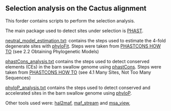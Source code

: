 ## Selection analysis on the Cactus alignment

This forder contains scripts to perform the selection analysis.

The main package used to detect sites under selection is [PHAST](http://compgen.cshl.edu/phast/). 

[neutral_model_estimation.txt](neutral_model_estimation.txt): contains the steps used to estimate the 4-fold degenerate sites with [phyloFit](http://compgen.cshl.edu/phast/help-pages/phyloFit.txt).
Steps were taken from [PHASTCONS HOW TO](http://compgen.cshl.edu/phast/phastCons-HOWTO.html) (see 2.2 Obtaining Phylogenetic Models)

[phastCons_analysis.txt](phastCons_analysis.txt) contains the steps used to detect conserved elements (CEs) in the barn swallow genome using [phastCons](http://compgen.cshl.edu/phast/help-pages/phastCons.txt).
Steps were taken from [PHASTCONS HOW TO](http://compgen.cshl.edu/phast/phastCons-HOWTO.html) (see 4.1 Many Sites, Not Too Many Sequences)

[phyloP_analysis.txt](phyloP_analysis.txt) contains the steps used to detect conserved and accelerated sites in the barn swallow genome using [phyloP](http://compgen.cshl.edu/phast/help-pages/phyloP.txt).

Other tools used were: [hal2maf](https://github.com/ComparativeGenomicsToolkit/hal/blob/master/maf/impl/hal2maf.cpp), [maf_stream](https://github.com/joelarmstrong/maf_stream) and [msa_view](http://compgen.cshl.edu/phast/help-pages/msa_view.txt), 

